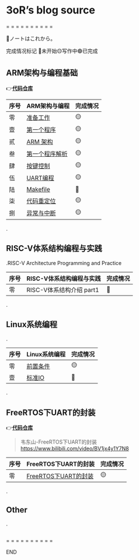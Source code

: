 # 3oR’s blog source

= = = = = = = = = =

🎉ノートはこれから。

完成情况标记 🔴未开始🟡写作中🟢已完成 

## ARM架构与编程基础

👉[**代码仓库**](https://github.com/u3oR/ARM-Architecture-and-Programming) 

| 序号 | ARM架构与编程                                                | 完成情况 |
| ---- | ------------------------------------------------------------ | -------- |
| 零   | [准备工作](source/2024-01/[ARM]A-0-preparations.md)          | 🟡        |
| 壹   | [第一个程序](source/2024-01/[ARM]A-1-the-first-program.md)   | 🟡        |
| 贰   | [ARM 架构](source/2024-01/[ARM]A-2-arm-architecture.md)      | 🟡        |
| 叁   | [第一个程序解析](source/2024-01/[ARM]A-3-first-program-analysis.md) | 🟡        |
| 肆   | [按键控制](source/2024-01/[ARM]A-3-first-program-analysis.md) | 🟡        |
| 伍   | [UART编程](source/2024-01/[ARM]A-3-first-program-analysis.md) | 🟡        |
| 陆   | [Makefile](source/2024-01/[ARM]A-3-first-program-analysis.md) | 🔴        |
| 柒   | [代码重定位](source/2024-01/[ARM]A-3-first-program-analysis.md) | 🟡        |
| 捌   | [异常与中断](source/2024-01/[ARM]A-3-first-program-analysis.md) | 🟡        |

.

## RISC-V体系结构编程与实践

.RISC-V Architecture Programming and Practice

| 序号 | RISC-V体系结构编程与实践 | 完成情况 |
| ---- | ------------------------ | -------- |
| 零   | RISC-V体系结构介绍 part1 | 🔴        |

.

## Linux系统编程

.

| 序号 | Linux系统编程                                     | 完成情况 |
| ---- | ------------------------------------------------- | -------- |
| 零   | [前置条件](source/2024-04/[Linux]introduction.md) | 🟡        |
| 壹   | [标准IO](source/2024-04/[Linux]io.md)             | 🔴        |

.

## FreeRTOS下UART的封装

👉[**代码仓库**](https://github.com/u3oR/FreeRTOS_UART_Packaging) 

> 韦东山-FreeRTOS下UART的封装 https://www.bilibili.com/video/BV1jx4y1Y7N8

| 序号 | FreeRTOS下UART的封装                                         | 完成情况 |
| ---- | ------------------------------------------------------------ | -------- |
| 零   | [FreeRTOS下UART的封装](source/2024-04/[FreeRTOS]uart_packaging_under_rtos.md) | 🟡        |

.

## Other

.

## 

= = = = = = = = = =

END
